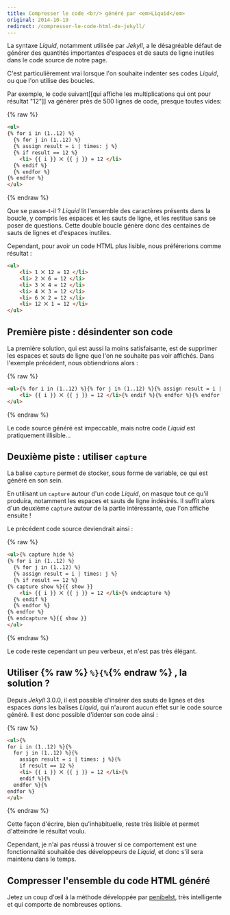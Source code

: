 ```yaml
---
title: Compresser le code <br/> généré par <em>Liquid</em>
original: 2014-10-19
redirect: /compresser-le-code-html-de-jekyll/
---
```


La syntaxe *Liquid*, notamment utilisée par *Jekyll*, a le désagréable défaut de générer des quantités importantes d'espaces et de sauts de ligne inutiles dans le code source de notre page.

C'est particulièrement vrai lorsque l'on souhaite indenter ses codes *Liquid*, ou que l'on utilise des boucles.

Par exemple, le code suivant[[qui affiche les multiplications qui ont pour résultat "12"]] va générer près de 500 lignes de code, presque toutes vides:

{% raw %}
```html
<ul>
{% for i in (1..12) %}
  {% for j in (1..12) %}
  {% assign result = i | times: j %}
  {% if result == 12 %}
    <li> {{ i }} ⨉ {{ j }} = 12 </li>
  {% endif %}
  {% endfor %}
{% endfor %}
</ul>
```
{% endraw %}

Que se passe-t-il ? *Liquid* lit l'ensemble des caractères présents dans la boucle, y compris les espaces et les sauts de ligne, et les restitue sans se poser de questions. Cette double boucle génère donc des centaines de sauts de lignes et d'espaces inutiles.

Cependant, pour avoir un code HTML plus lisible, nous préférerions comme résultat :

```html
<ul>
    <li> 1 ⨉ 12 = 12 </li>
    <li> 2 ⨉ 6 = 12 </li>
    <li> 3 ⨉ 4 = 12 </li>
    <li> 4 ⨉ 3 = 12 </li>
    <li> 6 ⨉ 2 = 12 </li>
    <li> 12 ⨉ 1 = 12 </li>
</ul>
```

## Première piste : désindenter son code

La première solution, qui est aussi la moins satisfaisante, est de supprimer les espaces et sauts de ligne que l'on ne souhaite pas voir affichés. Dans l'exemple précédent, nous obtiendrions alors :

{% raw %}
```html
<ul>{% for i in (1..12) %}{% for j in (1..12) %}{% assign result = i | times: j %}{% if result == 12 %}
    <li> {{ i }} ⨉ {{ j }} = 12 </li>{% endif %}{% endfor %}{% endfor %}
</ul>
```
{% endraw %}

Le code source généré est impeccable, mais notre code *Liquid* est pratiquement illisible...

## Deuxième piste : utiliser `capture`

La balise `capture` permet de stocker, sous forme de variable, ce qui est généré en son sein.

En utilisant un `capture` autour d'un code *Liquid*, on masque tout ce qu'il produira, notamment les espaces et sauts de ligne indésirés. Il suffit alors d'un deuxième `capture` autour de la partie intéressante, que l'on affiche ensuite !

Le précédent code source deviendrait ainsi :

{% raw %}
```html
<ul>{% capture hide %}
{% for i in (1..12) %}
  {% for j in (1..12) %}
  {% assign result = i | times: j %}
  {% if result == 12 %}
{% capture show %}{{ show }}
    <li> {{ i }} ⨉ {{ j }} = 12 </li>{% endcapture %}
  {% endif %}
  {% endfor %}
{% endfor %}
{% endcapture %}{{ show }}
</ul>
```
{% endraw %}

Le code reste cependant un peu verbeux, et n'est pas très élégant.

## Utiliser {% raw %} `%}{%`{% endraw %} , la solution ?

Depuis *Jekyll* 3.0.0, il est possible d'insérer des sauts de lignes et des espaces *dans* les balises *Liquid*, qui n'auront aucun effet sur le code source généré. Il est donc possible d'identer son code ainsi :

{% raw %}
```html
<ul>{%
for i in (1..12) %}{%
  for j in (1..12) %}{%
    assign result = i | times: j %}{%
    if result == 12 %}
    <li> {{ i }} ⨉ {{ j }} = 12 </li>{%
    endif %}{%
  endfor %}{%
endfor %}
</ul>
```
{% endraw %}

Cette façon d'écrire, bien qu'inhabituelle, reste très lisible et permet d'atteindre le résultat voulu.

Cependant, je n'ai pas réussi à trouver si ce comportement est une fonctionnalité souhaitée des développeurs de *Liquid*, et donc s'il sera maintenu dans le temps.

## Compresser l'ensemble du code HTML généré

Jetez un coup d'œil à la méthode développée par [penibelst](http://jch.penibelst.de/), très intelligente et qui comporte de nombreuses options.
